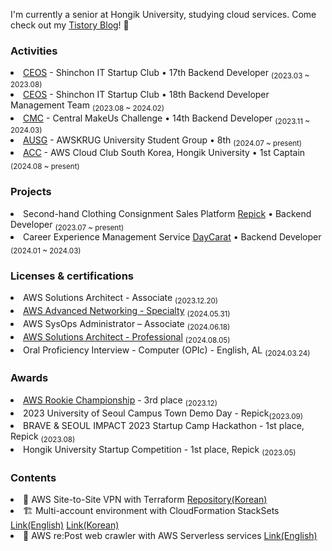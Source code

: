 
I'm currently a senior at Hongik University, studying cloud services. Come check out my <a href="https://popcorn-overflow.tistory.com/">Tistory Blog</a>! 👋

<h3>Activities</h3>
<li><a href="https://github.com/CEOS-Developers">CEOS</a> - Shinchon IT Startup Club • 17th Backend Developer <sub>(2023.03 ~ 2023.08)</sub></li>
<li><a href="https://github.com/CEOS-Developers">CEOS</a> - Shinchon IT Startup Club • 18th Backend Developer Management Team <sub>(2023.08 ~ 2024.02)</sub></li>
<li><a href="https://github.com/Central-MakeUs">CMC</a> - Central MakeUs Challenge • 14th Backend Developer <sub>(2023.11 ~ 2024.03)</sub></li>
<li><a href="https://ausg.me/">AUSG</a> - AWSKRUG University Student Group • 8th <sub>(2024.07 ~ present)</sub></li>
<li><a href="https://aws-cloud-clubs.notion.site/AWS-Cloud-Clubs-South-Korea-2f84ef1eeabe4f2da78ebd04eeec4e07#433c4e471b9b495e96720931b1876d05">ACC</a> - AWS Cloud Club South Korea, Hongik University • 1st Captain <sub>(2024.08 ~ present)</sub></li>

<h3>Projects</h3>
<li>Second-hand Clothing Consignment Sales Platform <a href="https://github.com/Repick-official/repick-server-v2">Repick</a> • Backend Developer <sub>(2023.07 ~ present)</sub></li>
<li>Career Experience Management Service <a href="https://github.com/Central-MakeUs/DayCarat-Server">DayCarat</a> • Backend Developer <sub>(2024.01 ~ 2024.03)</sub></li>

<h3>Licenses & certifications</h3> 
<li>AWS Solutions Architect - Associate</a> <sub>(2023.12.20)</sub></li>
<li><a href="https://popcorn-overflow.tistory.com/34">AWS Advanced Networking - Specialty</a> <sub>(2024.05.31)</sub></li>
<li>AWS SysOps Administrator – Associate</a> <sub>(2024.06.18)</sub></li>
<li><a href="https://popcorn-overflow.tistory.com/45">AWS Solutions Architect - Professional</a> <sub>(2024.08.05)</sub></li>

<li>Oral Proficiency Interview - Computer (OPIc) - English, AL <sub>(2024.03.24)</sub></li>

<h3>Awards</h3> 
<li><a href="https://popcorn-overflow.tistory.com/27">AWS Rookie Championship</a> - 3rd place <sub>(2023.12)</sub>  
<li>2023 University of Seoul Campus Town Demo Day - Repick<sub>(2023.09)</sub>  
<li>BRAVE & SEOUL IMPACT 2023 Startup Camp Hackathon - 1st place, Repick <sub>(2023.08)</sub>  
<li>Hongik University Startup Competition - 1st place, Repick <sub>(2023.05)</sub>  

<h3>Contents</h3> 
<li>🔮 AWS Site-to-Site VPN with Terraform <a href="https://github.com/mushroom1324/aws-s2s-vpn-terraform">Repository(Korean)</a></li>
<li>🏗️ Multi-account environment with CloudFormation StackSets <a href="https://popcorn-overflow.tistory.com/47">Link(English)</a> <a href="https://popcorn-overflow.tistory.com/48">Link(Korean)</a></li>
<li>🤖 AWS re:Post web crawler with AWS Serverless services <a href="https://popcorn-overflow.tistory.com/46">Link(English)</a></li>
